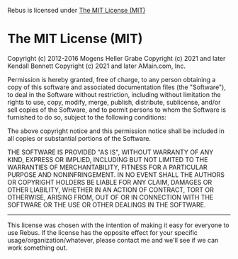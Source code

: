 Rebus is licensed under [The MIT License (MIT)](http://opensource.org/licenses/MIT)

# The MIT License (MIT)

Copyright (c) 2012-2016 Mogens Heller Grabe
Copyright (c) 2021 and later Kendall Bennett
Copyright (c) 2021 and later AMain.com, Inc.

Permission is hereby granted, free of charge, to any person obtaining a copy
of this software and associated documentation files (the "Software"), to deal
in the Software without restriction, including without limitation the rights
to use, copy, modify, merge, publish, distribute, sublicense, and/or sell
copies of the Software, and to permit persons to whom the Software is
furnished to do so, subject to the following conditions:

The above copyright notice and this permission notice shall be included in
all copies or substantial portions of the Software.

THE SOFTWARE IS PROVIDED "AS IS", WITHOUT WARRANTY OF ANY KIND, EXPRESS OR
IMPLIED, INCLUDING BUT NOT LIMITED TO THE WARRANTIES OF MERCHANTABILITY,
FITNESS FOR A PARTICULAR PURPOSE AND NONINFRINGEMENT. IN NO EVENT SHALL THE
AUTHORS OR COPYRIGHT HOLDERS BE LIABLE FOR ANY CLAIM, DAMAGES OR OTHER
LIABILITY, WHETHER IN AN ACTION OF CONTRACT, TORT OR OTHERWISE, ARISING FROM,
OUT OF OR IN CONNECTION WITH THE SOFTWARE OR THE USE OR OTHER DEALINGS IN
THE SOFTWARE.

-------

This license was chosen with the intention of making it easy for everyone to use Rebus. If the license has the opposite effect for your specific usage/organization/whatever, please contact me and we'll see if we can work something out.
